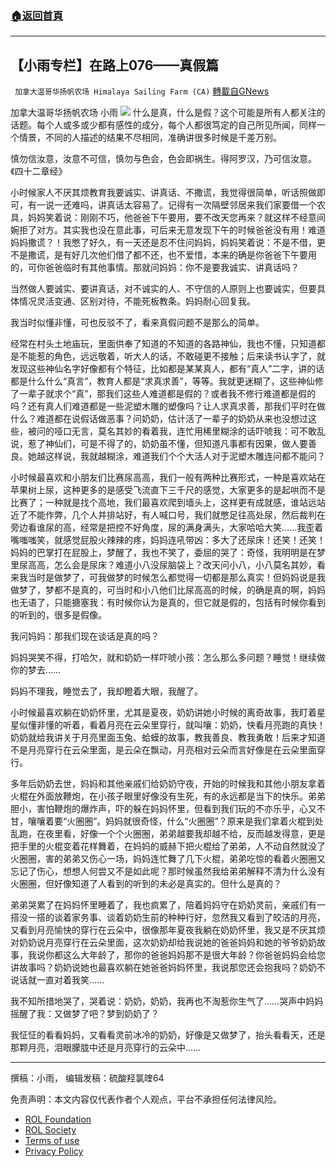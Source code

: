 ###  [:house:返回首頁](https://github.com/ourhimalayas/txt)
---


## 【小雨专栏】在路上076——真假篇
` 加拿大温哥华扬帆农场 Himalaya Sailing Farm (CA)` [轉載自GNews](https://gnews.org/zh-hans/2113456/)

加拿大温哥华扬帆农场 小雨
![](https://assets.gnews.org/wp-content/uploads/2022/03/a.png)
什么是真，什么是假？这个可能是所有人都关注的话题。每个人或多或少都有感性的成分，每个人都很笃定的自己所见所闻，同样一个情景，不同的人描述的结果不尽相同，准确讲很多时候是千差万别。

慎勿信汝意，汝意不可信，慎勿与色会，色会即祸生。得阿罗汉，乃可信汝意。《四十二章经》

小时候家人不厌其烦教育我要诚实、讲真话、不撒谎，我觉得很简单，听话照做即可，有一说一还难吗，讲真话太容易了。记得有一次隔壁邻居来我们家要借一个农具，妈妈笑着说：刚刚不巧，他爸爸下午要用，要不改天您再来？就这样不经意间婉拒了对方。其实我也没在意此事，可后来无意发现下午的时候爸爸没有用！难道妈妈撒谎？！我憋了好久，有一天还是忍不住问妈妈，妈妈笑着说：不是不借，更不是撒谎，是有好几次他们借了都不还，也不爱惜，本来的确是你爸爸下午要用的，可你爸爸临时有其他事情。那就问妈妈：你不是要我诚实、讲真话吗？

当然做人要诚实、要讲真话，对不诚实的人、不守信的人原则上也要诚实，但要具体情况灵活变通、区别对待，不能死板教条。妈妈耐心回复我。

我当时似懂非懂，可也反驳不了，看来真假问题不是那么的简单。

经常在村头土地庙玩，里面供奉了知道的不知道的各路神仙，我也不懂，只知道都是不能惹的角色，远远敬着，听大人的话，不敢碰更不接触；后来读书认字了，就发现这些神仙名字好像都有个特征，比如都是某某真人，都有“真人”二字，讲的话都是什么什么“真言”，教育人都是“求真求善”，等等。我就更迷糊了，这些神仙修了一辈子就求个“真”，那我们这些人难道都是假的？或者我不修行难道都是假的吗？还有真人们难道都是一些泥塑木雕的塑像吗？让人求真求善，那我们平时在做什么？难道都在说假话做恶事？问奶奶，估计活了一辈子的奶奶从来也没想过这些，被问的哑口无言，莫名其妙的看着我，连忙用稀里糊涂的话吓唬我：可不敢乱说，惹了神仙们，可是不得了的，奶奶虽不懂，但知道凡事都有因果，做人要善良。她越这样说，我就越糊涂，难道我们个个大活人对于泥塑木雕连问都不能问？

小时候最喜欢和小朋友们比赛尿高高，我们一般有两种比赛形式，一种是喜欢站在苹果树上尿，这种更多的是感受飞流直下三千尺的感觉，大家更多的是起哄而不是比赛了；一种就是找个高地，我们最喜欢爬到墙头上，这样更有成就感，谁站远站近了不能作弊，几个人并排站好，有人喊口号，我们就憋足往高处尿，然后裁判在旁边看谁尿的高，经常是把控不好角度，尿的满身满头，大家哈哈大笑……我歪着嘴嗤嗤笑，就感觉屁股火辣辣的疼，妈妈连吼带凶：多大了还尿床！还笑！还笑！妈妈的巴掌打在屁股上，梦醒了，我也不笑了，委屈的哭了：奇怪，我明明是在梦里尿高高，怎么会是尿床？难道小八没尿脑袋上？改天问小八，小八莫名其妙，看来我当时是做梦了，可我做梦的时候怎么都觉得一切都是那么真实！但妈妈说是我做梦了，梦都不是真的，可当时和小八他们比尿高高的时候，的确是真的啊，妈妈也无语了，只能搪塞我：有时候你认为是真的，但它就是假的，包括有时候你看到的听到的，很多是假像。

我问妈妈：那我们现在谈话是真的吗？

妈妈哭笑不得，打哈欠，就和奶奶一样吓唬小孩：怎么那么多问题？睡觉！继续做你的梦去……

妈妈不理我，睡觉去了，我却瞪着大眼，我醒了。

小时候最喜欢躺在奶奶怀里，尤其是夏夜，奶奶讲她小时候的离奇故事，我盯着星星似懂非懂的听着，看着月亮在云朵里穿行，就叫嚷：奶奶，快看月亮跑的真快！奶奶就给我讲关于月亮里面玉兔、蛤蟆的故事，教我善良、教我勇敢！后来才知道不是月亮穿行在云朵里面，是云朵在飘动，月亮相对云朵而言好像是在云朵里面穿行。

多年后奶奶去世，妈妈和其他亲戚们给奶奶守夜，开始的时候我和其他小朋友拿着火棍在外面放鞭炮，在小孩子眼里好像没有生死，有的永远都是当下的快乐。弟弟胆小，害怕鞭炮的爆炸声，吓的躲在妈妈怀里，但看到我们玩的不亦乐乎，心又不甘，嚷嚷着要“火圈圈”。妈妈就很奇怪，什么“火圈圈”？原来是我们拿着火棍到处乱跑，在夜里看，好像一个个火圈圈，弟弟越要我却越不给，反而越发得意，更是把手里的火棍变着花样舞着，在妈妈的威赫下把火棍给了弟弟，人不动自然就没了火圈圈，害的弟弟又伤心一场，妈妈连忙舞了几下火棍，弟弟吃惊的看着火圈圈又忘记了伤心，想想人何尝又不是如此呢？那时候虽然我给弟弟解释不清为什么没有火圈圈，但好像知道了人看到的听到的未必是真实的。但什么是真的？

弟弟哭累了在妈妈怀里睡着了，我也疯累了，陪着妈妈守在奶奶灵前，亲戚们有一搭没一搭的谈着家务事、谈着奶奶生前的种种行好，忽然我又看到了皎洁的月亮，又看到月亮愉快的穿行在云朵中，很像那年夏夜我躺在奶奶怀里，我又是不厌其烦对奶奶说月亮穿行在云朵里面，这次奶奶却给我说她的爸爸妈妈和她的爷爷奶奶故事，我说你都这么大年龄了，那你的爸爸妈妈那不是很大年龄？你爸爸妈妈会给您讲故事吗？奶奶说她也最喜欢躺在她爸爸妈妈怀里，我说那您还会抱我吗？奶奶不说话就一直对着我笑……

我不知所措地哭了，哭着说：奶奶，奶奶，我再也不淘惹你生气了……哭声中妈妈摇醒了我：又做梦了吧？梦到奶奶了？

我怔怔的看看妈妈，又看看灵前冰冷的奶奶，好像是又做梦了，抬头看看天，还是那颗月亮，泪眼朦胧中还是月亮穿行的云朵中……

* * *

撰稿：小雨， 编辑发稿：硫酸羟氯喹64

 

免责声明：本文内容仅代表作者个人观点，平台不承担任何法律风险。

- [ROL Foundation](https://rolfoundation.org/)
- [ROL Society](https://rolsociety.org/)
- [Terms of use](https://gnews.org/terms-of-use-3/)
- [Privacy Policy](https://gnews.org/privacy-policy/)
